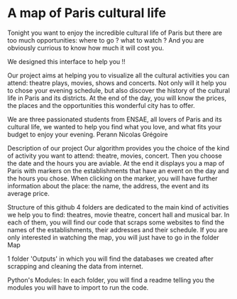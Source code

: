 # A map of Paris cultural life

Tonight you want to enjoy the incredible cultural life of Paris but there are too much opportunities: where to go ? what to watch ? And you are obviously currious to know how much it will cost you. 

We designed this interface to help you !! 

Our project aims at helping you to visualize all the cultural activities you can attend: theatre plays, movies, shows and concerts. Not only will it help you to chose your evening schedule, but also discover the history of the cultural life in Paris and its districts. At the end of the day, you will know the prices, the places and the opportunities this wonderful city has to offer. 


We are three passionated students from ENSAE, all lovers of Paris and its cultural life, we wanted to help you find what you love, and what fits your budget to enjoy your evening. 
    Perann 
    Nicolas
    Grégoire


Description of our project
Our algorithm provides you the choice of the kind of activity you want to attend: theatre, movies, concert.
Then you choose the date and the hours you are aviable.
At the end it displays you a map of Paris with markers on the establishments that have an event on the day and the hours you chose. When clicking on the marker, you will have further information about the place: the name, the address, the event and its average price. 


Structure of this github
4 folders are dedicated to the main kind of activities we help you to find: theatres, movie theatre, concert hall and musical bar. In each of them, you will find our code that scraps some websites to find the names of the establishments, their addresses and their schedule. If you are only interested in watching the map, you will just have to go in the folder Map

1 folder 'Outputs' in which you will find the databases we created after scrapping and cleaning the data from internet.


Python's Modules:
In each folder, you will find a readme telling you the modules you will have to import to run the code. 